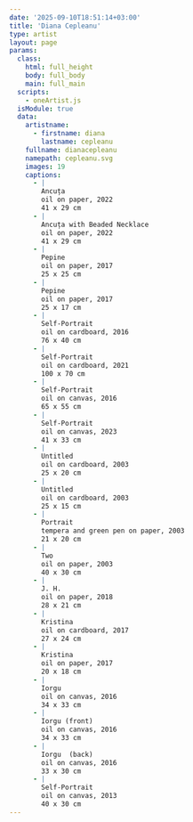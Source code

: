 ```yaml
---
date: '2025-09-10T18:51:14+03:00'
title: 'Diana Cepleanu'
type: artist
layout: page
params:
  class:
    html: full_height
    body: full_body
    main: full_main
  scripts:
    - oneArtist.js
  isModule: true  
  data:
    artistname:
      - firstname: diana
        lastname: cepleanu
    fullname: dianacepleanu
    namepath: cepleanu.svg
    images: 19
    captions:
      - |
        Ancuța
        oil on paper, 2022
        41 x 29 cm
      - |
        Ancuța with Beaded Necklace
        oil on paper, 2022
        41 x 29 cm
      - |
        Pepine
        oil on paper, 2017
        25 x 25 cm
      - |
        Pepine
        oil on paper, 2017
        25 x 17 cm
      - |
        Self-Portrait
        oil on cardboard, 2016
        76 x 40 cm
      - |
        Self-Portrait
        oil on cardboard, 2021
        100 x 70 cm
      - |
        Self-Portrait
        oil on canvas, 2016
        65 x 55 cm
      - |
        Self-Portrait
        oil on canvas, 2023
        41 x 33 cm
      - |
        Untitled
        oil on cardboard, 2003
        25 x 20 cm
      - |
        Untitled
        oil on cardboard, 2003
        25 x 15 cm
      - |
        Portrait
        tempera and green pen on paper, 2003
        21 x 20 cm
      - |
        Two
        oil on paper, 2003
        40 x 30 cm
      - |
        J. H.
        oil on paper, 2018
        28 x 21 cm
      - |
        Kristina
        oil on cardboard, 2017
        27 x 24 cm
      - |
        Kristina
        oil on paper, 2017
        20 x 18 cm
      - |
        Iorgu
        oil on canvas, 2016
        34 x 33 cm
      - |
        Iorgu (front)
        oil on canvas, 2016
        34 x 33 cm
      - |
        Iorgu  (back)
        oil on canvas, 2016
        33 x 30 cm
      - |
        Self-Portrait
        oil on canvas, 2013
        40 x 30 cm
---
```

